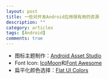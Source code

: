 ```yaml
---
layout: post
title: 一些对开发Android应用很有用的资源
description: ""
category: articles
tags: [Android]
comments: true  
---
```


* 图标主题制作：[Android Asset Studio](http://android-ui-utils.googlecode.com/hg/asset-studio/dist/index.html)
* Font Icon: [IcoMoon](http://icomoon.io/app/#/select)和[Font Awesome](http://fortawesome.github.io/Font-Awesome/)
* 扁平化颜色选择：[Flat UI Colors](http://flatuicolors.com/)

